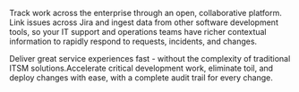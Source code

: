 <P pclass="mb-3" color="text-gray-500 dark:text-gray-400" firstupper
	>Track work across the enterprise through an open, collaborative platform. Link issues across
	Jira and ingest data from other software development tools, so your IT support and operations
	teams have richer contextual information to rapidly respond to requests, incidents, and changes.</P
>
<P weight="light" color="text-gray-500 dark:text-gray-400"
    >Deliver great service experiences fast - without the complexity of traditional ITSM
    solutions.Accelerate critical development work, eliminate toil, and deploy changes with ease,
    with a complete audit trail for every change.</P
>